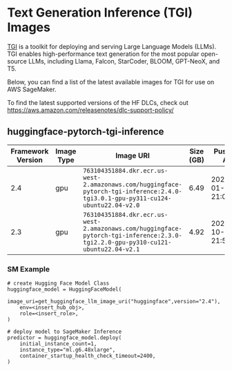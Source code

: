# Text Generation Inference (TGI) Images

[TGI](https://huggingface.co/docs/text-generation-inference/en/index) is a toolkit for deploying and serving Large Language Models (LLMs). TGI enables high-performance text generation for the most popular open-source LLMs, including Llama, Falcon, StarCoder, BLOOM, GPT-NeoX, and T5.

Below, you can find a list of the latest available images for TGI for use on AWS SageMaker.

To find the latest supported versions of the HF DLCs, check out https://aws.amazon.com/releasenotes/dlc-support-policy/

<!-- START AUTOGEN TABLE -->
## huggingface-pytorch-tgi-inference

| Framework Version | Image Type | Image URI | Size (GB) | Pushed At | Details |
| --- | --- | --- | --- | --- | --- |
| 2.4 | gpu | `763104351884.dkr.ecr.us-west-2.amazonaws.com/huggingface-pytorch-tgi-inference:2.4.0-tgi3.0.1-gpu-py311-cu124-ubuntu22.04-v2.0` | 6.49 | 2025-01-09 21:02:36 | [Details](https://github.com/aws/deep-learning-containers/blob/master/available_images.md#huggingface-text-generation-inference-tgi-containers) |
| 2.3 | gpu | `763104351884.dkr.ecr.us-west-2.amazonaws.com/huggingface-pytorch-tgi-inference:2.3.0-tgi2.2.0-gpu-py310-cu121-ubuntu22.04-v2.1` | 4.92 | 2024-10-04 21:59:12 | [Details](https://github.com/aws/deep-learning-containers/blob/master/available_images.md#huggingface-text-generation-inference-tgi-containers) |


### SM Example
```
# create Hugging Face Model Class
huggingface_model = HuggingFaceModel(
	image_uri=get_huggingface_llm_image_uri("huggingface",version="2.4"),
	env=<insert_hub_obj>,
	role=<insert_role>, 
)

# deploy model to SageMaker Inference
predictor = huggingface_model.deploy(
	initial_instance_count=1,
	instance_type="ml.g6.48xlarge",
	container_startup_health_check_timeout=2400,
)
```
                          
<!-- END AUTOGEN TABLE -->